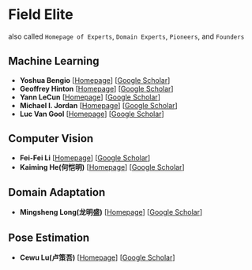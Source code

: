 # Field Elite
also called `Homepage of Experts`, `Domain Experts`, `Pioneers`, and `Founders`

## Machine Learning
* **Yoshua Bengio** [[Homepage](https://yoshuabengio.org/fr/)] [[Google Scholar](https://scholar.google.com/citations?hl=zh-CN&user=kukA0LcAAAAJ)]
* **Geoffrey Hinton** [[Homepage](https://www.cs.toronto.edu/~hinton/)] [[Google Scholar](https://scholar.google.com/citations?user=JicYPdAAAAAJ&hl=zh-CN&oi=ao)]
* **Yann LeCun** [[Homepage](http://yann.lecun.com/)] [[Google Scholar](https://scholar.google.com/citations?user=WLN3QrAAAAAJ&hl=zh-CN&oi=ao)]
* **Michael I. Jordan** [[Homepage](http://www.cs.berkeley.edu/~jordan/)] [[Google Scholar](https://scholar.google.com/citations?user=yxUduqMAAAAJ&hl=zh-CN&oi=ao)]
* **Luc Van Gool** [[Homepage](https://insait.ai/prof-luc-van-gool/)] [[Google Scholar](https://scholar.google.com/citations?user=TwMib_QAAAAJ&hl=zh-CN&oi=sra)]

## Computer Vision
* **Fei-Fei Li** [[Homepage](https://profiles.stanford.edu/fei-fei-li/)] [[Google Scholar](https://scholar.google.com/citations?user=rDfyQnIAAAAJ&hl=zh-CN&oi=ao)]
* **Kaiming He(何恺明)** [[Homepage](https://kaiminghe.github.io/)] [[Google Scholar](https://scholar.google.com/citations?user=DhtAFkwAAAAJ&hl=zh-CN&oi=ao)]

## Domain Adaptation
* **Mingsheng Long(龙明盛)** [[Homepage](http://ise.thss.tsinghua.edu.cn/~mlong/)] [[Google Scholar](https://scholar.google.com/citations?user=_MjXpXkAAAAJ&hl=zh-CN&oi=ao)]

## Pose Estimation
* **Cewu Lu(卢策吾)** [[Homepage](https://www.mvig.org/)] [[Google Scholar](https://scholar.google.com/citations?user=QZVQEWAAAAAJ&hl=zh-CN&oi=ao)]

